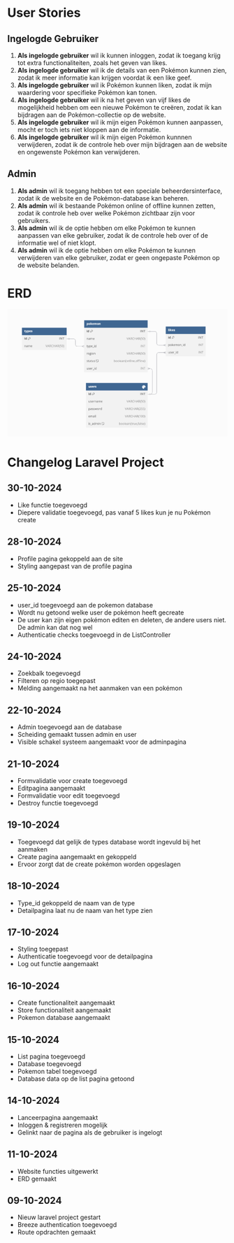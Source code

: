 # User Stories

## Ingelogde Gebruiker
1. **Als ingelogde gebruiker** wil ik kunnen inloggen, zodat ik toegang krijg tot extra functionaliteiten, zoals het geven van likes.
2. **Als ingelogde gebruiker** wil ik de details van een Pokémon kunnen zien, zodat ik meer informatie kan krijgen voordat ik een like geef.
3. **Als ingelogde gebruiker** wil ik Pokémon kunnen liken, zodat ik mijn waardering voor specifieke Pokémon kan tonen.
4. **Als ingelogde gebruiker** wil ik na het geven van vijf likes de mogelijkheid hebben om een nieuwe Pokémon te creëren, zodat ik kan bijdragen aan de Pokémon-collectie op de website.
5. **Als ingelogde gebruiker** wil ik mijn eigen Pokémon kunnen aanpassen, mocht er toch iets niet kloppen aan de informatie.
6. **Als ingelogde gebruiker** wil ik mijn eigen Pokémon kunnnen verwijderen, zodat ik de controle heb over mijn bijdragen aan de website en ongewenste Pokémon kan verwijderen.

## Admin
1. **Als admin** wil ik toegang hebben tot een speciale beheerdersinterface, zodat ik de website en de Pokémon-database kan beheren.
2. **Als admin** wil ik bestaande Pokémon online of offline kunnen zetten, zodat ik controle heb over welke Pokémon zichtbaar zijn voor gebruikers.
3. **Als admin** wil ik de optie hebben om elke Pokémon te kunnen aanpassen van elke gebruiker, zodat ik de controle heb over of de informatie wel of niet klopt.
4. **Als admin** wil ik de optie hebben om elke Pokémon te kunnen verwijderen van elke gebruiker, zodat er geen ongepaste Pokémon op de website belanden.

# ERD
![ERD](/img/erd.png)

# Changelog Laravel Project

## 30-10-2024
* Like functie toegevoegd
* Diepere validatie toegevoegd, pas vanaf 5 likes kun je nu Pokémon create

## 28-10-2024
* Profile pagina gekoppeld aan de site
* Styling aangepast van de profile pagina

## 25-10-2024
* user_id toegevoegd aan de pokemon database
* Wordt nu getoond welke user de pokémon heeft gecreate
* De user kan zijn eigen pokémon editen en deleten, de andere users niet. De admin kan dat nog wel
* Authenticatie checks toegevoegd in de ListController

## 24-10-2024
* Zoekbalk toegevoegd
* Filteren op regio toegepast
* Melding aangemaakt na het aanmaken van een pokémon

## 22-10-2024
* Admin toegevoegd aan de database
* Scheiding gemaakt tussen admin en user
* Visible schakel systeem aangemaakt voor de adminpagina

## 21-10-2024
* Formvalidatie voor create toegevoegd
* Editpagina aangemaakt
* Formvalidatie voor edit toegevoegd
* Destroy functie toegevoegd

## 19-10-2024
* Toegevoegd dat gelijk de types database wordt ingevuld bij het aanmaken
* Create pagina aangemaakt en gekoppeld
* Ervoor zorgt dat de create pokémon worden opgeslagen

## 18-10-2024
* Type_id gekoppeld de naam van de type
* Detailpagina laat nu de naam van het type zien

## 17-10-2024
* Styling toegepast
* Authenticatie toegevoegd voor de detailpagina
* Log out functie aangemaakt

## 16-10-2024
* Create functionaliteit aangemaakt
* Store functionaliteit aangemaakt
* Pokemon database aangemaakt

## 15-10-2024
* List pagina toegevoegd
* Database toegevoegd
* Pokemon tabel toegevoegd
* Database data op de list pagina getoond

## 14-10-2024
* Lanceerpagina aangemaakt
* Inloggen & registreren mogelijk
* Gelinkt naar de pagina als de gebruiker is ingelogt

## 11-10-2024
* Website functies uitgewerkt
* ERD gemaakt

## 09-10-2024
* Nieuw laravel project gestart
* Breeze authentication toegevoegd
* Route opdrachten gemaakt
